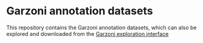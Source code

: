# Garzoni annotation datasets

This repository contains the Garzoni annotation datasets, which can also be explored and downloaded from the [Garzoni exploration interface](https://garzoni.dhlab.epfl.ch)
